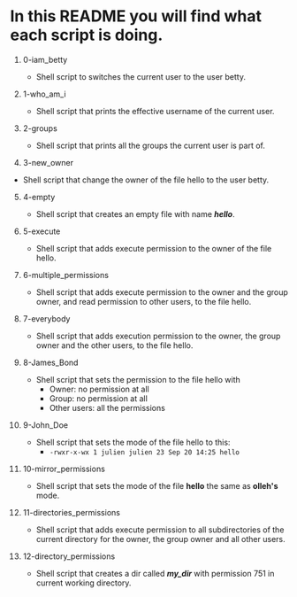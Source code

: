 # In this README you will find what each script is doing.

1. 0-iam_betty
   - Shell script to switches the current user to the user betty.

2. 1-who_am_i
   - Shell script that prints the effective username of the current user.

3. 2-groups
   - Shell script that prints all the groups the current user is part of.

4. 3-new_owner
  - Shell script that change the owner of the file hello to the user betty.

5. 4-empty
   - Shell script that creates an empty file with name ***hello***.

6. 5-execute
   - Shell script that adds execute permission to the owner of the file hello.

7. 6-multiple_permissions
   - Shell script that adds execute permission to the owner and the group owner, and read permission to other users, to the file hello.

8. 7-everybody
   - Shell script that adds execution permission to the owner, the group owner and the other users, to the file hello.

9. 8-James_Bond
   - Shell script that sets the permission to the file hello with
     - Owner: no permission at all
     - Group: no permission at all
     - Other users: all the permissions

10. 9-John_Doe
    - Shell script that sets the mode of the file hello to this:
      - `-rwxr-x-wx 1 julien julien 23 Sep 20 14:25 hello`

11. 10-mirror_permissions
    - Shell script that sets the mode of the file **hello** the same as **olleh's** mode.

12. 11-directories_permissions
    - Shell script that adds execute permission to all subdirectories of the current directory for the owner, the group owner and all other users.

13. 12-directory_permissions
    - Shell script that creates a dir called ***my_dir*** with permission 751 in current working directory.


